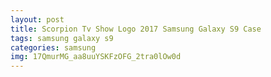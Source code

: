 ```yaml
---
layout: post
title: Scorpion Tv Show Logo 2017 Samsung Galaxy S9 Case
tags: samsung galaxy s9
categories: samsung
img: 17QmurMG_aa8uuYSKFzOFG_2tra0lOw0d
---
```

